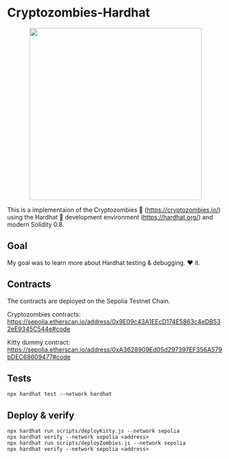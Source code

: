 # Cryptozombies-Hardhat

<p align="center">
  <img width="400" height="400" src="https://assets-global.website-files.com/6364e65656ab107e465325d2/638165e43c3735fca5c735ba_LUe2aD4NbPzrShXcVtDMXBj2Jp8aQkvXdf6QDv9UA9Y.jpeg">
</p>

This is a implementaion of the Cryptozombies 🧟 (https://cryptozombies.io/) using the Hardhat 👷 development environment (https://hardhat.org/) and modern Solidity 0.8.

## Goal
My goal was to learn more about Hardhat testing & debugging. ❤️ it.

## Contracts
The contracts are deployed on the Sepolia Testnet Chain.

Cryptozombies contracts:
https://sepolia.etherscan.io/address/0x9E09c43A1EEcD174E5863c4eDB532eE9345C544e#code

Kitty dummy contract:
https://sepolia.etherscan.io/address/0xA3628909Ed05d297397EF356A579bDEC68609477#code

 
## Tests
```
npx hardhat test --network hardhat
```

## Deploy & verify
```
npx hardhat run scripts/deployKitty.js --network sepolia
npx hardhat verify --network sepolia <address>
npx hardhat run scripts/deployZombies.js --network sepolia
npx hardhat verify --network sepolia <address>
```
